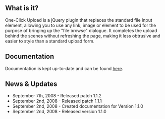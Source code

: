 ## What is it? ##
One-Click Upload is a jQuery plugin that replaces the standard file input element, allowing you to use any link, image or element to be used for the purpose of bringing up the "file browse" dialogue. It completes the upload behind the scenes without refreshing the page, making it less obtrusive and easier to style than a standard upload form.

## Documentation ##
Documentation is kept up-to-date and can be found [here](Documentation.md).

## News & Updates ##
  * September 7th, 2008 - Released patch 1.1.2
  * September 2nd, 2008 - Released patch 1.1.1
  * September 2nd, 2008 - Created documentation for Version 1.1.0
  * September 2nd, 2008 - Released version 1.1.0